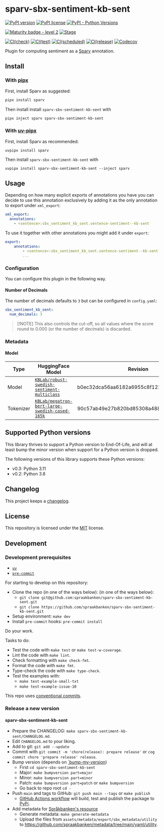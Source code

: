 # sparv-sbx-sentiment-kb-sent

[![PyPI version](https://img.shields.io/pypi/v/sparv-sbx-sentiment-kb-sent.svg)](https://pypi.org/project/sparv-sbx-sentiment-kb-sent/)
[![PyPI license](https://img.shields.io/pypi/l/sparv-sbx-sentiment-kb-sent.svg)](https://pypi.org/project/sparv-sbx-sentiment-kb-sent/)
[![PyPI - Python Versions](https://img.shields.io/pypi/pyversions/sparv-sbx-sentiment-kb-sent.svg)](https://pypi.org/project/sparv-sbx-sentiment-kb-sent)

[![Maturity badge - level 2](https://img.shields.io/badge/Maturity-Level%202%20--%20First%20Release-yellowgreen.svg)](https://github.com/spraakbanken/getting-started/blob/main/scorecard.md)
[![Stage](https://img.shields.io/pypi/status/sparv-sbx-sentiment-kb-sent)](https://pypi.org/project/sparv-sbx-sentiment-kb-sent/)

[![CI(check)](https://github.com/spraakbanken/sparv-sbx-sentiment-kb-sent/actions/workflows/check.yml/badge.svg)](https://github.com/spraakbanken/sparv-sbx-sentiment-kb-sent/actions/workflows/check.yml)
[![CI(test)](https://github.com/spraakbanken/sparv-sbx-sentiment-kb-sent/actions/workflows/test.yml/badge.svg)](https://github.com/spraakbanken/sparv-sbx-sentiment-kb-sent/actions/workflows/test.yml)
[![CI(scheduled)](https://github.com/spraakbanken/sparv-sbx-sentiment-kb-sent/actions/workflows/scheduled.yml/badge.svg)](https://github.com/spraakbanken/sparv-sbx-sentiment-kb-sent/actions/workflows/scheduled.yml)
[![CI(release)](https://github.com/spraakbanken/sparv-sbx-sentiment-kb-sent/actions/workflows/release-sentence-sentiment-kb-sent.yml/badge.svg)](https://github.com/spraakbanken/sparv-sbx-sentiment-kb-sent/actions/workflows/release-sentence-sentiment-kb-sent.yml)
[![Codecov](https://codecov.io/gh/spraakbanken/sparv-sbx-sentiment-kb-sent/coverage.svg)](https://codecov.io/gh/spraakbanken/sparv-sbx-sentiment-kb-sent)

Plugin for computing sentiment as a [Sparv](https://github.com/spraakbanken/sparv) annotation.

## Install

### With [pipx](https://pipx.pypa.io/latest/)

First, install Sparv as suggested:

```bash
pipx install sparv
```

Then install install `sparv-sbx-sentiment-kb-sent` with

```bash
pipx inject sparv sparv-sbx-sentiment-kb-sent
```

### With [uv-pipx](https://github.com/pytgaen/uv-pipx)

First, install Sparv as recommended:

```shell
uvpipx install sparv
```

Then install `sparv-sbx-sentiment-kb-sent` with

```shell
uvpipx install sparv-sbx-sentiment-kb-sent --inject sparv
```

## Usage

Depending on how many explicit exports of annotations you have you can decide to use this
annotation exclusively by adding it as the only annotation to export under `xml_export`:

```yaml
xml_export:
  annotations:
    - <sentence>:sbx_sentiment_kb_sent.sentence-sentiment--kb-sent
```

To use it together with other annotations you might add it under `export`:

```yaml
export:
    annotations:
        - <sentence>:sbx_sentiment_kb_sent.sentence-sentiment--kb-sent
        ...
```

### Configuration

You can configure this plugin in the following way.

#### Number of Decimals

The number of decimals defaults to `3` but can be configured in `config.yaml`:

```yaml
sbx_sentiment_kb_sent:
  num_decimals: 3
```

> [!NOTE] This also controls the cut-off, so all values where the score round to 0.000 (or the number of decimals) is discarded.

### Metadata

#### Model

| Type      | HuggingFace Model                                                                                                     | Revision                                 |
| --------- | --------------------------------------------------------------------------------------------------------------------- | ---------------------------------------- |
| Model     | [`KBLab/robust-swedish-sentiment-multiclass`](https://huggingface.co/KBLab/robust-swedish-sentiment-multiclass)       | b0ec32dca56aa6182a6955c8f12129bbcbc7fdbd |
| Tokenizer | [`KBLab/megatron-bert-large-swedish-cased-165k`](https://huggingface.co/KBLab/megatron-bert-large-swedish-cased-165k) | 90c57ab49e27b820bd85308a488409dfea25600d |

## Supported Python versions

This library thrives to support a Python version to End-Of-Life, and will at
least bump the minor version when support for a Python version is dropped.

The following versions of this library supports these Python versions:

- v0.3: Python 3.11
- v0.2: Python 3.8

## Changelog

This project keeps a [changelog](./CHANGELOG.md).

## License

This repository is licensed under the [MIT](./LICENSE) license.

## Development

### Development prerequisites

- [`uv`](https://docs.astral.sh/uv/)
- [`pre-commit`](https://pre-commit.org)

For starting to develop on this repository:

- Clone the repo (in one of the ways below): (in one of the ways below):
  - `git clone git@github.com:spraakbanken/sparv-sbx-sentiment-kb-sent.git`
  - `git clone https://github.com/spraakbanken/sparv-sbx-sentiment-kb-sent.git`
- Setup environment: `make dev`
- Install `pre-commit` hooks: `pre-commit install`

Do your work.

Tasks to do:

- Test the code with `make test` or `make test-w-coverage`.
- Lint the code with `make lint`.
- Check formatting with `make check-fmt`.
- Format the code with `make fmt`.
- Type-check the code with `make type-check`.
- Test the examples with:
  - `make test-example-small-txt`
  - `make test-example-issue-10`

This repo uses [conventional commits](https://www.conventionalcommits.org/en/v1.0.0/).

### Release a new version

#### sparv-sbx-sentiment-kb-sent

- Prepare the CHANGELOG: `make sparv-sbx-sentiment-kb-sent/CHANGELOG.md`.
- Edit `CHANGELOG.md` to your liking.
- Add to git: `git add --update`
- Commit with `git commit -m 'chore(release): prepare release'` or `cog commit chore 'prepare release' release`.
- Bump version (depends on [`bump-my-version](https://callowayproject.github.io/bump-my-version/))
  - First `cd sparv-sbx-sentiment-kb-sent`
  - Major: `make bumpversion part=major`
  - Minor: `make bumpversion part=minor`
  - Patch: `make bumpversion part=patch` or `make bumpversion`
  - Go back to repo root `cd -`
- Push `main` and tags to GitHub: `git push main --tags` or `make publish`
  - [GitHub Actions workflow](./.github/workflows/release-sentence-sentiment-kb-sent.yaml) will build, test and publish the package to [PyPi](https://pypi.prg).
- Add metadata for [Språkbanken's resource](https://spraakbanken.gu.se/resurser)
  - Generate metadata: `make generate-metadata`
  - Upload the files from `assets/metadata/export/sbx_metadata/utility` to <https://github.com/spraakbanken/metadata/tree/main/yaml/utility>.
